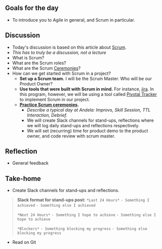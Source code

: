 ## Goals for the day
* To introduce you to Agile in general, and Scrum in particular.

## Discussion
* Today's discussion is based on this article about [Scrum](https://www.atlassian.com/agile/scrum).
* *This has to truly be a discussion, not a lecture*
* What is Scrum?
* What are the Scrum roles?
* What are the Scrum [Ceremonies](https://www.atlassian.com/agile/ceremonies)? 
* How can we get started with Scrum in a project? 
    * __Set up a Scrum team.__ I will be the Scrum Master. Who will be our Product Owner?
    * __Use tools that were built with Scrum in mind.__ For instance, [jira](https://www.atlassian.com/agile/how-to-do-scrum-with-jira-software). In this program, however, we will be using a tool called [Pivotal Tracker](https://www.pivotaltracker.com) to implement Scrum in our project.
    * __[Practice Scrum ceremonies](https://www.atlassian.com/agile/ceremonies).__ 
        * *Describe a typical day at Andela: Improvs, Skill Session, TTL Interaction, Debrief.*
        * We will create Slack channels for stand-ups, reflections where we will log daily stand-ups and reflections respectively.
        * We will set (recurring) time for product demo to the product owner, and code review with scrum master. 

## Reflection
* General feedback

## Take-home
* Create Slack channels for stand-ups and reflections.
> __Slack format for stand-ups post:__
> `*Last 24 Hours*`
> `- Something I achieved`
> `- Something else I achieved`
>
> `*Next 24 Hours*`
> `- Something I hope to achieve`
> `- Something else I hope to achieve`
>
> `*Blockers*`
> `- Something blocking my progress`
> `- Something else blocking my progress`
* Read on Git
